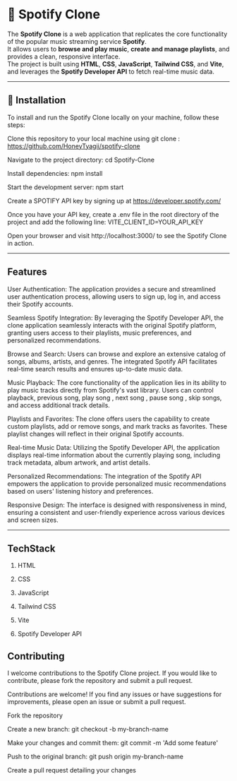 # 🎵 Spotify Clone

The **Spotify Clone** is a web application that replicates the core functionality of the popular music streaming service **Spotify**.  
It allows users to **browse and play music**, **create and manage playlists**, and provides a clean, responsive interface.  
The project is built using **HTML**, **CSS**, **JavaScript**, **Tailwind CSS**, and **Vite**, and leverages the **Spotify Developer API** to fetch real-time music data.

---

## 🚀 Installation

To install and run the Spotify Clone locally on your machine, follow these steps:

Clone this repository to your local machine using git clone : https://github.com/HoneyTyagii/spotify-clone

Navigate to the project directory: cd Spotify-Clone

Install dependencies: npm install

Start the development server: npm start

Create a SPOTIFY API key by signing up at https://developer.spotify.com/

Once you have your API key, create a .env file in the root directory of the project and add the following line: VITE_CLIENT_ID=YOUR_API_KEY

Open your browser and visit http://localhost:3000/ to see the Spotify Clone in action.

---

## Features

User Authentication: The application provides a secure and streamlined user authentication process, allowing users to sign up, log in, and access their Spotify accounts.

Seamless Spotify Integration: By leveraging the Spotify Developer API, the clone application seamlessly interacts with the original Spotify platform, granting users access to their playlists, music preferences, and personalized recommendations.

Browse and Search: Users can browse and explore an extensive catalog of songs, albums, artists, and genres. The integrated Spotify API facilitates real-time search results and ensures up-to-date music data.

Music Playback: The core functionality of the application lies in its ability to play music tracks directly from Spotify's vast library. Users can control playback, previous song, play song , next song , pause song , skip songs, and access additional track details.

Playlists and Favorites: The clone offers users the capability to create custom playlists, add or remove songs, and mark tracks as favorites. These playlist changes will reflect in their original Spotify accounts.

Real-time Music Data: Utilizing the Spotify Developer API, the application displays real-time information about the currently playing song, including track metadata, album artwork, and artist details.

Personalized Recommendations: The integration of the Spotify API empowers the application to provide personalized music recommendations based on users' listening history and preferences.

Responsive Design: The interface is designed with responsiveness in mind, ensuring a consistent and user-friendly experience across various devices and screen sizes.

---

## TechStack
1. HTML

2. CSS

3. JavaScript

4. Tailwind CSS

5. Vite

6. Spotify Developer API

## Contributing
I welcome contributions to the Spotify Clone project. If you would like to contribute, please fork the repository and submit a pull request.

Contributions are welcome! If you find any issues or have suggestions for improvements, please open an issue or submit a pull request.

Fork the repository

Create a new branch: git checkout -b my-branch-name

Make your changes and commit them: git commit -m 'Add some feature'

Push to the original branch: git push origin my-branch-name

Create a pull request detailing your changes
